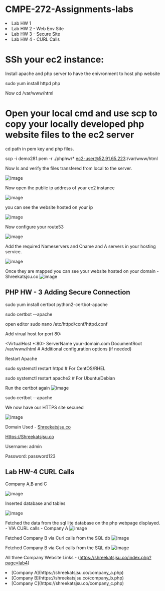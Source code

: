 # CMPE-272-Assignments-labs

<li>Lab HW 1</li>

<li>Lab HW 2 - Web Env Site</li>

<li>Lab HW 3 - Secure Site</li>

<li>Lab HW 4 - CURL Calls</li>

# SSh your ec2 instance:

Install apache and php server to have the enivronment to host php website 

sudo yum install httpd php

Now cd /var/www/html 


# Open your local cmd and use scp to copy your locally developed php website files to the ec2 server

cd path in pem key and php files.

scp -i demo281.pem -r ./phphw/* ec2-user@52.91.65.223:/var/www/html

Now ls and verify the files transfered from local to the server.

![image](https://github.com/Skillz619/CMPE-272-Homework/assets/43133388/e9c842b5-16ba-48fc-abe3-de4867187789)

Now open the public ip address of your ec2 instance

![image](https://github.com/Skillz619/CMPE-272-Homework/assets/43133388/2b533ac8-ed12-4774-a821-3f5f5e71bf47)

you can see the website hosted on your ip 

![image](https://github.com/Skillz619/CMPE-272-Homework/assets/43133388/f73d33e1-a2f4-49d4-ae3a-393aa01f976d)

Now configure your route53 

![image](https://github.com/Skillz619/CMPE-272-Homework/assets/43133388/499385d5-e324-4f66-9e6a-ff57f6bce64a)

Add the required Nameservers and Cname and A servers in your hosting service.

![image](https://github.com/Skillz619/CMPE-272-Homework/assets/43133388/ce891b1e-f6cf-44f0-8dbd-205cddade6e4)


Once they are mapped you can see your website hosted on your domain - Shreekatsjsu.co
![image](https://github.com/Skillz619/CMPE-272-Homework/assets/43133388/14ad9c87-83f6-4b26-ab0d-4eefaa792dfa)


<h2>PHP HW - 3 Adding Secure Connection </h2>

sudo yum install certbot python2-certbot-apache

sudo certbot --apache

open editor 
sudo nano /etc/httpd/conf/httpd.conf

Add virual host for port 80:

<VirtualHost *:80>
    ServerName your-domain.com
    DocumentRoot /var/www/html
    # Additional configuration options (if needed)
</VirtualHost>


Restart Apache 

sudo systemctl restart httpd   # For CentOS/RHEL

sudo systemctl restart apache2  # For Ubuntu/Debian

Run the certbot again
![image](https://github.com/Skillz619/CMPE-272-Class-HW-Labs/assets/43133388/5b736cba-1c97-41a1-8e81-d7ede06dfb48)

sudo certbot --apache


We now have our HTTPS site secured

![image](https://github.com/Skillz619/CMPE-272-Class-HW-Labs/assets/43133388/dfbeaadd-15fa-4c4f-9251-e33fbe5df4c1)


Domain Used - [Shreekatsjsu.co](Https://Shreekatsjsu.co)

[Https://Shreekatsjsu.co](Https://Shreekatsjsu.co)


Username: admin

Password: password123

<h2>Lab HW-4 CURL Calls</h2>

Company A,B and C 

![image](https://github.com/Skillz619/CMPE-272-Class-HW-Labs/assets/43133388/b37bc022-4b1f-424a-a201-3ca842823802)


Inserted database and tables 

![image](https://github.com/Skillz619/CMPE-272-Class-HW-Labs/assets/43133388/b72d12d0-7bb3-4253-8a03-7a0e924270cf)

Fetched the data from the sql lite database on the php webpage displayed. - VIA CURL calls - Company A
![image](https://github.com/Skillz619/CMPE-272-Class-HW-Labs/assets/43133388/cd1aaf4c-d965-49fc-925c-b348ad1abf72)

Fetched Company B via Curl calls from the SQL db
![image](https://github.com/Skillz619/CMPE-272-Class-HW-Labs/assets/43133388/d0d9f5d1-93fb-4951-8d87-cb865be8e7a0)

Fetched Company B via Curl calls from the SQL db
![image](https://github.com/Skillz619/CMPE-272-Class-HW-Labs/assets/43133388/3b7540e0-9536-4e82-aff9-88f66a933116)


All three Company Website Links - (https://shreekatsjsu.co/index.php?page=lab4)

<li> [Company A](https://shreekatsjsu.co/company_a.php) </li>

<li> [Company B](https://shreekatsjsu.co/company_b.php) </li>

<li> [Company C](https://shreekatsjsu.co/company_c.php) </li>



